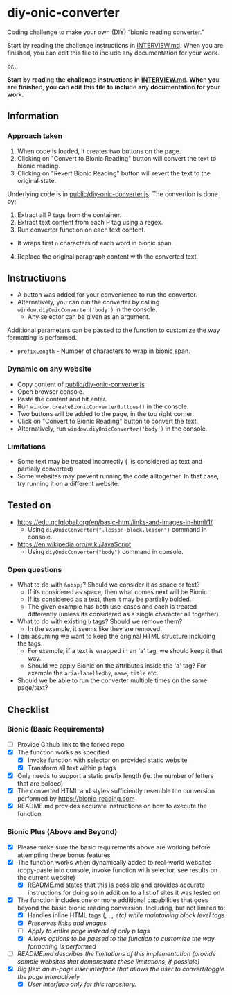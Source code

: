 # diy-onic-converter
Coding challenge to make your own (DIY) “bionic reading converter.”

Start by reading the challenge instructions in [INTERVIEW.md](./INTERVIEW.md). When you are finished, you can edit this file to include any documentation for your work.

_or…_

**Sta**rt **b**y **read**ing **th**e **challen**ge **instructio**ns **i**n **[INTERVIEW.](./INTERVIEW.md)**[md](./INTERVIEW.md). **Whe**n **yo**u **ar**e **finish**ed, **yo**u **ca**n **edi**t **thi**s **fil**e **t**o **inclu**de **an**y **documentat**ion **fo**r **you**r **wor**k.

## Information

### Approach taken

1. When code is loaded, it creates two buttons on the page.
2. Clicking on "Convert to Bionic Reading" button will convert the text to bionic reading.
3. Clicking on "Revert Bionic Reading" button will revert the text to the original state.

Underlying code is in [public/diy-onic-converter.js](./public/diy-onic-converter.js).
The convertion is done by:

1. Extract all P tags from the container.
2. Extract text content from each P tag using a regex.
3. Run converter function on each text content.
  * It wraps first `n` characters of each word in bionic span.
4. Replace the original paragraph content with the converted text.

## Instructiuons
* A button was added for your convenience to run the converter.
* Alternatively, you can run the converter by calling `window.diyOnicConverter('body')` in the console.
  * Any selector can be given as an argument.

Additional parameters can be passed to the function to customize the way formatting is performed.
* `prefixLength` - Number of characters to wrap in bionic span.

### Dynamic on any website

* Copy content of [public/diy-onic-converter.js](./public/diy-onic-converter.js)
* Open browser console.
* Paste the content and hit enter.
* Run `window.createBionicConverterButtons()` in the console.
* Two buttons will be added to the page, in the top right corner.
* Click on "Convert to Bionic Reading" button to convert the text.
* Alternatively, run `window.diyOnicConverter('body')` in the console.

### Limitations

* Some text may be treated incorrectly (&nbsp; is considered as text and partially converted)
* Some websites may prevent running the code alltogether. In that case, try running it on a different website.

## Tested on

* https://edu.gcfglobal.org/en/basic-html/links-and-images-in-html/1/
  * Using `diyOnicConverter(".lesson-block.lesson")` command in console.
* https://en.wikipedia.org/wiki/JavaScript
  * Using `diyOnicConverter("body")` command in console.

### Open questions
* What to do with `&nbsp;`? Should we consider it as space or text?
  * If its considered as space, then what comes next will be Bionic.
  * If its considered as a text, then it may be partially bolded.
  * The given example has both use-cases and each is treated differently (unless its considered as a single character all together).
* What to do with existing `b` tags? Should we remove them?
  * In the example, it seems like they are removed.
* I am assuming we want to keep the original HTML structure including the tags.
  * For example, if a text is wrapped in an 'a' tag, we should keep it that way.
  * Should we apply Bionic on the attributes inside the 'a' tag? For example the `aria-labelledby`, `name`, `title` etc.
* Should we be able to run the converter multiple times on the same page/text?

## Checklist

### Bionic (Basic Requirements)
- [ ] Provide Github link to the forked repo
- [x] The function works as specified
  - [x] Invoke function with selector on provided static website
  - [x] Transform all text within p tags
- [x] Only needs to support a static prefix length (ie. the number of letters that are bolded)
- [x] The converted HTML and styles sufficiently resemble the conversion performed by https://bionic-reading.com
- [x] README.md provides accurate instructions on how to execute the function

### Bionic Plus (Above and Beyond)
- [x] Please make sure the basic requirements above are working before attempting these bonus features
- [x] The function works when dynamically added to real-world websites (copy-paste into console, invoke function with selector, see results on the current website)
  - [x] README.md states that this is possible and provides accurate instructions for doing so in addition to a list of sites it was tested on
- [x] The function includes one or more additional capabilities that goes beyond the basic bionic reading conversion. Including, but not limited to:
  - [x] Handles inline HTML tags (<span>, <a>, <em>, etc) while maintaining block level tags
  - [x] Preserves links and images
  - [ ] Apply to entire page instead of only p tags
  - [x] Allows options to be passed to the function to customize the way formatting is performed
- [ ] README.md describes the limitations of this implementation (provide sample websites that demonstrate these limitations, if possible)
- [x] Big flex: an in-page user interface that allows the user to convert/toggle the page interactively
  - [x] User interface only for this repository.